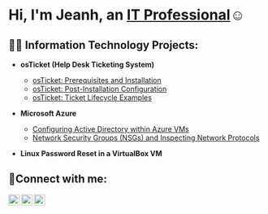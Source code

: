 <h1>Hi, I'm Jeanh, an <a href="https://linkedin.com/in/Jeanh Alvarado">IT Professional</a>☺</h1>

<h2>👨‍💻 Information Technology Projects:</h2>

- <b>osTicket (Help Desk Ticketing System)</b>
  - [osTicket: Prerequisites and Installation](https://github.com/JeanhAlvarado/osticket-prereqs)
  - [osTicket: Post-Installation Configuration](https://github.com/JeanhAlvarado/post-install-config)
  - [osTicket: Ticket Lifecycle Examples](https://github.com/JeanhAlvarado/ticket-lifecycle)
- <b>Microsoft Azure</b>
  - [Configuring Active Directory within Azure VMs](https://github.com/JeanhAlvarado/configure-ad)
  - [Network Security Groups (NSGs) and Inspecting Network Protocols](https://github.com/JeanhAlvarado/azure-network-protocols)

- <b>Linux Password Reset in a VirtualBox VM</b>
<h2>🤳Connect with me:</h2>

[<img align="left" alt="Josh | Twitter" width="22px" src="https://cdn.jsdelivr.net/npm/simple-icons@v3/icons/twitter.svg" />][twitter]
[<img align="left" alt="Josh | LinkedIn" width="22px" src="https://cdn.jsdelivr.net/npm/simple-icons@v3/icons/linkedin.svg" />][linkedin]
[<img align="left" alt="Josh | Instagram" width="22px" src="https://cdn.jsdelivr.net/npm/simple-icons@v3/icons/instagram.svg" />][instagram]

[twitter]: https://twitter.com/
[instagram]: https://www.instagram.com/
[linkedin]: https://linkedin.com/in/
